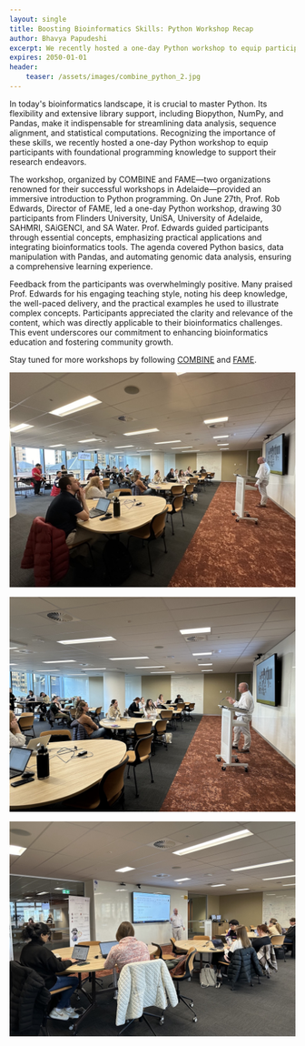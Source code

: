 ```yaml
---
layout: single
title: Boosting Bioinformatics Skills: Python Workshop Recap
author: Bhavya Papudeshi
excerpt: We recently hosted a one-day Python workshop to equip participants with foundational programming knowledge to support their research endeavors.
expires: 2050-01-01
header:
    teaser: /assets/images/combine_python_2.jpg
---
```


In today's bioinformatics landscape, it is crucial to master Python. Its flexibility and extensive library support, including Biopython, NumPy, and Pandas, make it indispensable for streamlining data analysis, sequence alignment, and statistical computations. Recognizing the importance of these skills, we recently hosted a one-day Python workshop to equip participants with foundational programming knowledge to support their research endeavors.

The workshop, organized by COMBINE and FAME—two organizations renowned for their successful workshops in Adelaide—provided an immersive introduction to Python programming. On June 27th, Prof. Rob Edwards, Director of FAME, led a one-day Python workshop, drawing 30 participants from Flinders University, UniSA, University of Adelaide, SAHMRI, SAiGENCI, and SA Water. Prof. Edwards guided participants through essential concepts, emphasizing practical applications and integrating bioinformatics tools. The agenda covered Python basics, data manipulation with Pandas, and automating genomic data analysis, ensuring a comprehensive learning experience.

Feedback from the participants was overwhelmingly positive. Many praised Prof. Edwards for his engaging teaching style, noting his deep knowledge, the well-paced delivery, and the practical examples he used to illustrate complex concepts. Participants appreciated the clarity and relevance of the content, which was directly applicable to their bioinformatics challenges. This event underscores our commitment to enhancing bioinformatics education and fostering community growth.

Stay tuned for more workshops by following [COMBINE](https://www.combine.org.au) and [FAME](https://fame.flinders.edu.au).

![](/assets/images/combine_python_1.jpg)

![](/assets/images/combine_python_2.jpg)

![](/assets/images/combine_python_3.jpg)